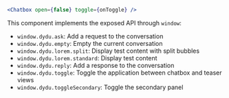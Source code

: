 ```jsx static
<Chatbox open={false} toggle={onToggle} />
```

This component implements the exposed API through `window`:

- `window.dydu.ask`: Add a request to the conversation
- `window.dydu.empty`: Empty the current conversation
- `window.dydu.lorem.split`: Display test content with split bubbles
- `window.dydu.lorem.standard`: Display test content
- `window.dydu.reply`: Add a response to the conversation
- `window.dydu.toggle`: Toggle the application between chatbox and teaser views
- `window.dydu.toggleSecondary`: Toggle the secondary panel
